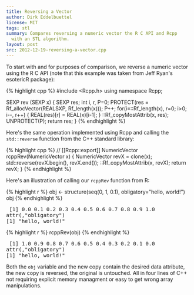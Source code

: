 ```yaml
---
title: Reversing a Vector
author: Dirk Eddelbuettel
license: MIT
tags: stl
summary: Compares reversing a numeric vector the R C API and Rcpp 
  with an STL algorithm.
layout: post
src: 2012-12-19-reversing-a-vector.cpp
---
```




To start with and for purposes of comparison, we reverse a numeric
vector using the R C API (note that this example was taken from 
Jeff Ryan's esotericR package):

{% highlight cpp %}
#include <Rcpp.h>
using namespace Rcpp;

SEXP rev (SEXP x) {
  SEXP res;
  int i, r, P=0;
  PROTECT(res = Rf_allocVector(REALSXP, Rf_length(x))); P++;
  for(i=::Rf_length(x), r=0; i>0; i--, r++) {
     REAL(res)[r] = REAL(x)[i-1];
  }
  ::Rf_copyMostAttrib(x, res);
  UNPROTECT(P);
  return res;
}
{% endhighlight %}


Here's the same operation implemented using Rcpp and calling the 
`std::reverse` function from the C++ standard library:

{% highlight cpp %}
// [[Rcpp::export]]
NumericVector rcppRev(NumericVector x) {
   NumericVector revX = clone<NumericVector>(x);
   std::reverse(revX.begin(), revX.end());
   ::Rf_copyMostAttrib(x, revX); 
   return revX;
} 
{% endhighlight %}


Here's an illustration of calling our `rcppRev` function from R:

{% highlight r %}
obj <- structure(seq(0, 1, 0.1), obligatory="hello, world!")
obj
{% endhighlight %}



<pre class="output">
 [1] 0.0 0.1 0.2 0.3 0.4 0.5 0.6 0.7 0.8 0.9 1.0
attr(,"obligatory")
[1] "hello, world!"
</pre>



{% highlight r %}
rcppRev(obj)
{% endhighlight %}



<pre class="output">
 [1] 1.0 0.9 0.8 0.7 0.6 0.5 0.4 0.3 0.2 0.1 0.0
attr(,"obligatory")
[1] "hello, world!"
</pre>


Both the `obj` variable and the new copy contain the desired data attribute,
the new copy is reversed, the original is untouched. All in four lines of
C++ not requiring explicit memory managment or easy to get wrong array
manipulations.
